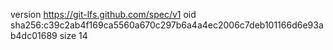 version https://git-lfs.github.com/spec/v1
oid sha256:c39c2ab4f169ca5560a670c297b6a4a4ec2006c7deb101166d6e93ab4dc01689
size 14
